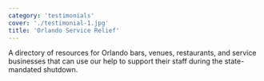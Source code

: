 ```yaml
---
category: 'testimonials'
cover: './testimonial-1.jpg'
title: 'Orlando Service Relief'
---
```


A directory of resources for Orlando bars, venues, restaurants, and service businesses that can use our help to support their staff during the state-mandated shutdown.
